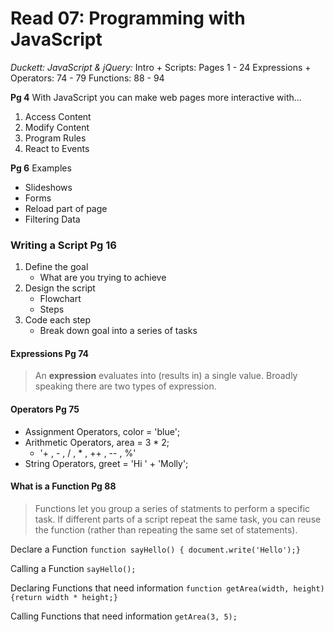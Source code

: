 # Read 07: Programming with JavaScript

*Duckett: JavaScript & jQuery:*
    Intro + Scripts: Pages 1 - 24
    Expressions + Operators: 74 - 79
    Functions: 88 - 94

**Pg 4**
With JavaScript you can make web pages more interactive with...
1. Access Content
2. Modify Content
3. Program Rules
4. React to Events

**Pg 6**
Examples
+ Slideshows
+ Forms
+ Reload part of page
+ Filtering Data

### Writing a Script Pg 16
1. Define the goal
    - What are you trying to achieve
2. Design the script
    - Flowchart
    - Steps
3. Code each step
    - Break down goal into a series of tasks

#### Expressions Pg 74
> An **expression** evaluates into (results in) a single value. Broadly speaking there are two types of expression.

#### Operators Pg 75
+ Assignment Operators, color = 'blue';
+ Arithmetic Operators, area = 3 * 2;
    - '+ , - , / , * , ++ , -- , %'
+ String Operators, greet = 'Hi ' + 'Molly';

#### What is a Function Pg 88
> Functions let you group a series of statments to perform a specific task. If different parts of a script repeat the same task, you can reuse the function (rather than repeating the same set of statements).

Declare a Function
  `function sayHello() { document.write('Hello');}`

Calling a Function
  `sayHello();`

Declaring Functions that need information
  `function getArea(width, height) {return width * height;}`

Calling Functions that need information
  `getArea(3, 5);`


